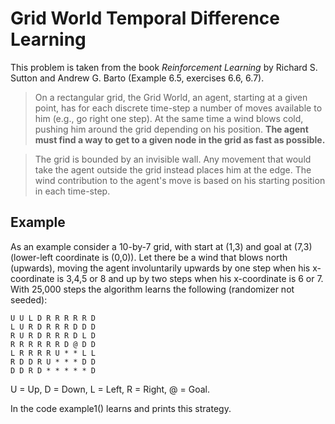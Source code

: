 # Grid World Temporal Difference Learning

This problem is taken from the book *Reinforcement Learning* by Richard S. Sutton and Andrew G. Barto (Example 6.5, exercises 6.6, 6.7).

> On a rectangular grid, the Grid World, an agent, starting at a given point, has for each discrete time-step a number of moves available to him (e.g., go right one step). At the same time a wind blows cold, pushing him around the grid depending on his position. **The agent must find a way to get to a given node in the grid as fast as possible.** 

> The grid is bounded by an invisible wall. Any movement that would take the agent outside the grid instead places him at the edge. The wind contribution to the agent's move is based on his starting position in each time-step.



## Example
As an example consider a 10-by-7 grid, with start at (1,3) and goal at (7,3) (lower-left coordinate is (0,0)). Let there be a wind that blows north (upwards), moving the agent involuntarily upwards by one step when his x-coordinate is 3,4,5 or 8 and up by two steps when his x-coordinate is 6 or 7. With 25,000 steps the algorithm learns the following (randomizer not seeded):

```
U U L D R R R R R D
L U R D R R R D D D
R U R D R R R D L D
R R R R R R D @ D D
L R R R R U * * L L
R D D R U * * * D D
D D R D * * * * * D
```

U = Up, D = Down, L = Left, R = Right, @ = Goal.

In the code example1() learns and prints this strategy.
